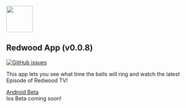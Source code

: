 <br/>
<img src="https://schoolassets.s3.amazonaws.com/logos/115707/115707.gif" width="70">
<br/>

## Redwood App (v0.0.8)
[![GitHub issues](https://img.shields.io/github/issues/isontic/Redwood.svg)](https://github.com/isontic/Redwood/issues)

This app lets you see what time the bells will ring and watch the latest Episode of Redwood TV!

[Android Beta](https://play.google.com/apps/testing/com.isontic.rhs "Android Beta")     
Ios Beta coming soon!
